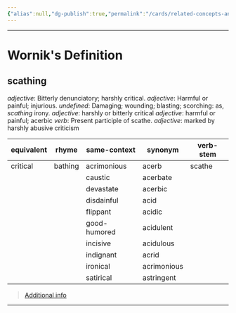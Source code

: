 ```yaml
---
{"alias":null,"dg-publish":true,"permalink":"/cards/related-concepts-and-theories/scathing/","dgPassFrontmatter":true,"noteIcon":"1","created":"2023-05-11T12:23:40.462+02:00","updated":"2023-05-11T12:24:06.599+02:00"}
---
```



---
# Wornik's Definition
## scathing
*adjective*: Bitterly denunciatory; harshly critical.
*adjective*: Harmful or painful; injurious.
*undefined*: Damaging; wounding; blasting; scorching: as, <em>scathing</em> irony.
*adjective*: <xref>harshly</xref> or <xref>bitterly</xref> <xref>critical</xref>
*adjective*: <xref>harmful</xref> or <xref>painful</xref>; <xref>acerbic</xref>
*verb*: Present participle of <xref>scathe</xref>.
*adjective*: marked by harshly abusive criticism

| equivalent |rhyme |same-context |synonym |verb-stem |
| --- | --- | --- | --- | --- |
| critical | bathing | acrimonious | acerb | scathe |
|  |  | caustic | acerbate |  |
|  |  | devastate | acerbic |  |
|  |  | disdainful | acid |  |
|  |  | flippant | acidic |  |
|  |  | good-humored | acidulent |  |
|  |  | incisive | acidulous |  |
|  |  | indignant | acrid |  |
|  |  | ironical | acrimonious |  |
|  |  | satirical | astringent |  |

> [Additional info](https://www.wordnik.com/words/scathing)
---